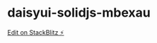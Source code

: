 # daisyui-solidjs-mbexau

[Edit on StackBlitz ⚡️](https://stackblitz.com/edit/daisyui-solidjs-mbexau)